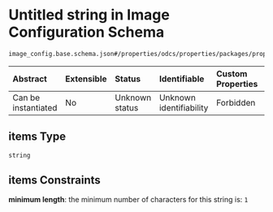 # Untitled string in Image Configuration Schema

```txt
image_config.base.schema.json#/properties/odcs/properties/packages/properties/exclude/items
```



| Abstract            | Extensible | Status         | Identifiable            | Custom Properties | Additional Properties | Access Restrictions | Defined In                                                                                      |
| :------------------ | :--------- | :------------- | :---------------------- | :---------------- | :-------------------- | :------------------ | :---------------------------------------------------------------------------------------------- |
| Can be instantiated | No         | Unknown status | Unknown identifiability | Forbidden         | Allowed               | none                | [image\_config.base.schema.json\*](../out/image_config.base.schema.json "open original schema") |

## items Type

`string`

## items Constraints

**minimum length**: the minimum number of characters for this string is: `1`
